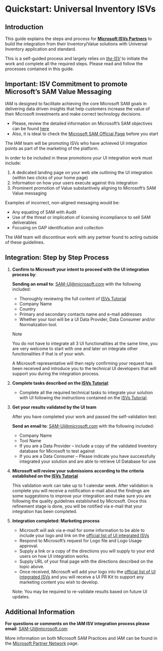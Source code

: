 # Quickstart: Universal Inventory ISVs

## Introduction

This guide explains the steps and process for [**Microsoft ISVs Partners**](../Overview/key-users.md) to build the integration from their Inventory/Value solutions with Universal Inventory application and standard.

This is a self-guided process and largely relies on <ins>*the ISV*</ins> to initiate the work and complete all the required steps. Please read and follow the processes contained in this guide.

## Important: ISV Commitment to promote Microsoft’s SAM Value Messaging

IAM is designed to facilitate achieving the core Microsoft SAM goals in delivering data driven insights that help customers increase the value of their Microsoft investments and make correct technology decisions.

- Please, review the detailed information on Microsoft’s SAM objectives can be found [here](https://blogs.partner.microsoft.com/mpn/myth-busting-software-asset-management-andcompliance-audits/)
- Also, it is ideal to check the [Microsoft SAM Official Page](https://www.microsoft.com/en-us/sam/default.aspx) before you start

The IAM team will be promoting ISVs who have achieved UI integration points as part of the marketing of the platform.

In order to be included in these promotions your UI integration work must include:

1. A dedicated landing page on your web site outlining the UI integration (within two clicks of your home page)
2. Information on how your users execute against this integration
3. Prominent promotion of Value substantively aligning to Microsoft’s SAM Value messaging

Examples of incorrect, non-aligned messaging would be:

- Any equating of SAM with Audit
- Use of the threat or implication of licensing incompliance to sell SAM deliverables
- Focusing on GAP identification and collection

The IAM team will discontinue work with any partner found to acting outside of these guidelines.

## Integration: Step by Step Process

1. **Confirm to Microsoft your intent to proceed with the UI integration process by**:  

   **Sending an email to**: SAM-UI@microsoft.com with the following included:
   - Thoroughly reviewing the full content of [ISVs Tutorial](../Tutorials/ISVs/introduction.md)
   - Company Name
   - Country
   - Primary and secondary contacts name and e-mail addresses
   - Whether your tool will be a UI Data Provider, Data Consumer and/or Normalization tool.
   > [!NOTE]
   > You do not have to integrate all 3 UI functionalities at the same time, you are very welcome to start with one and later on integrate other functionalities if that is of your wish.

   A Microsoft representative will then reply confirming your request has been received and introduce you to the technical UI developers that will support you during the integration process.

2. **Complete tasks described on the [ISVs Tutorial](../Tutorials/ISVs/introduction.md)**:

    - Complete all the required technical tasks to integrate your solution with UI following the instructions contained on the [ISVs Tutorial](../Tutorials/ISVs/introduction.md).

3. **Get your results validated by the UI team**

   After you have completed your work and passed the self-validation test:

   **Send an email to**: SAM-UI@microsoft.com with the following included:

   - Company Name
   - Tool Name
   - If you are a Data Provider – include a copy of the validated Inventory database for Microsoft to test against
   - If you are a Data Consumer – Please indicate you have successfully integrated your solution and are able to retrieve UI Database for use

4. **Microsoft will review your submissions according to the criteria established on the [ISVs Tutorial](../Tutorials/ISVs/introduction.md)**

   This validation work can take up to 1 calendar week. After validation is complete you will receive a notification e-mail about the findings are some suggestions to improve your integration and make sure you are following the quality guidelines established by Microsoft. Once this refinement stage is done, you will be notified via e-mail that your integration has been completed.

5. **Integration completed: Marketing process**

   - Microsoft will ask via e-mail for some information to be able to include your logo and link on the [official list of UI integrated ISVs](https://aka.ms/samiam)
   - Respond to Microsoft’s request for Logo file and Logo Usage approval.
   - Supply a link or a copy of the directions you will supply to your end users on how UI integration works.
   - Supply URL of your final page with the directions described on the topic above.
   - Once received, Microsoft will add your logo into the [official list of UI integrated ISVs](https://aka.ms/samiam) and you will receive a UI PR Kit to support any marketing content you wish to develop.

   Note: You may be required to re-validate results based on future UI updates.

## Additional Information

**For questions or comments on the IAM ISV integration process please email**: SAM-UI@microsoft.com

More information on both Microsoft SAM Practices and IAM can be found in the [Microsoft Partner Network](https://partner.microsoft.com/en-US/Licensing/software-asset-management#Navigated_Rich_Text_Node_11) page.